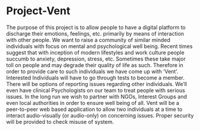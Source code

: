 # Project-Vent
The purpose of this project is to allow people to have a digital platform to discharge their emotions, feelings, etc. primarily by means of interaction with other people. We want to raise a community of similar minded individuals with focus on mental and psychological well being. Recent times suggest that with inception of modern lifestyles and work culture people succumb to anxiety, depression, stress, etc. Sometimes these take major toll on people and may degrade their quality of life as such. Therefore in order to provide care to such individuals we have come up with ‘Vent’. Interested Individuals will have to go through tests to become a member. There will be options of reporting issues regarding other individuals. We’ll even have clinical Psychologists on our team to treat people with serious issues. In the long run we wish to partner with NGOs, Interest Groups and even local authorities in order to ensure well being of all. Vent will be a peer-to-peer web based application to allow two individuals at a time to interact audio-visually (or audio-only) on concerning issues. Proper security will be provided to check misuse of system.

